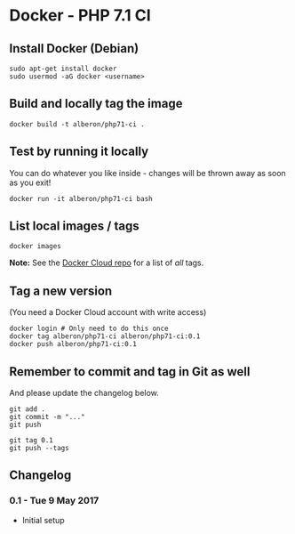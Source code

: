 # Docker - PHP 7.1 CI

## Install Docker (Debian)
```
sudo apt-get install docker
sudo usermod -aG docker <username>
```

## Build and locally tag the image
```
docker build -t alberon/php71-ci .
```

## Test by running it locally
You can do whatever you like inside - changes will be thrown away as soon as you exit!

```
docker run -it alberon/php71-ci bash
```

## List local images / tags
```
docker images
```

**Note:** See the [Docker Cloud repo](https://hub.docker.com/r/alberon/php71-ci/)
for a list of *all* tags.

## Tag a new version
(You need a Docker Cloud account with write access)

```
docker login # Only need to do this once
docker tag alberon/php71-ci alberon/php71-ci:0.1
docker push alberon/php71-ci:0.1
```

## Remember to commit and tag in Git as well
And please update the changelog below.

```
git add .
git commit -m "..."
git push

git tag 0.1
git push --tags
```

## Changelog

### 0.1 - Tue 9 May 2017
- Initial setup
